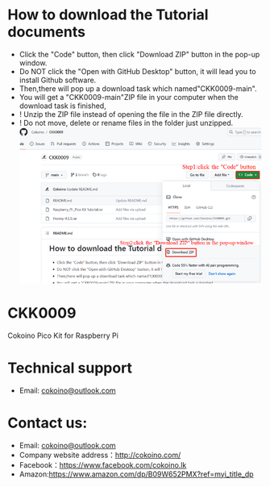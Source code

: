 # How to download the Tutorial documents
- Click the "Code" button, then click "Download ZIP" button in the pop-up window. 
- Do NOT click the "Open with GitHub Desktop" button, it will lead you to install Github software.
- Then,there will pop up a download task which named"CKK0009-main". 
- You will get a "CKK0009-main"ZIP file in your computer when the download task is finished,
- ! Unzip the ZIP file instead of opening the file in the ZIP file directly.
- ! Do not move, delete or rename files in the folder just unzipped.
![Image text](https://github.com/Cokoino/Image/blob/d241f581d3772b7ea01d50ce2efad283784a177e/CKK0009.png)
# CKK0009
Cokoino Pico Kit for Raspberry Pi
# Technical support
- Email: cokoino@outlook.com
# Contact us:
- Email: cokoino@outlook.com
- Company website address：http://cokoino.com/
- Facebook：https://www.facebook.com/cokoino.lk
- Amazon:https://www.amazon.com/dp/B09W652PMX?ref=myi_title_dp
